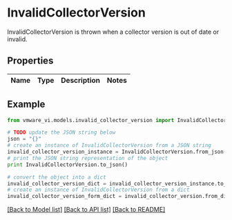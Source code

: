 # InvalidCollectorVersion

InvalidCollectorVersion is thrown when a collector version is out of date or invalid. 

## Properties
Name | Type | Description | Notes
------------ | ------------- | ------------- | -------------

## Example

```python
from vmware_vi.models.invalid_collector_version import InvalidCollectorVersion

# TODO update the JSON string below
json = "{}"
# create an instance of InvalidCollectorVersion from a JSON string
invalid_collector_version_instance = InvalidCollectorVersion.from_json(json)
# print the JSON string representation of the object
print InvalidCollectorVersion.to_json()

# convert the object into a dict
invalid_collector_version_dict = invalid_collector_version_instance.to_dict()
# create an instance of InvalidCollectorVersion from a dict
invalid_collector_version_form_dict = invalid_collector_version.from_dict(invalid_collector_version_dict)
```
[[Back to Model list]](../README.md#documentation-for-models) [[Back to API list]](../README.md#documentation-for-api-endpoints) [[Back to README]](../README.md)


